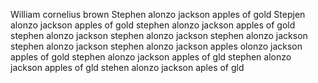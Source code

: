  William cornelius brown
 Stephen alonzo jackson apples of gold
Stepjen alonzo jackson apples of gold
stephen alonzo jackson apples of gold 
stephen alonzo jackson
stephen alonzo jackson 
stephen alonzo jackson
stephen alonzo jackson
stephen alonzo jackson
apples olonzo jackson apples of gold stephen alonzo jackson apples of gld stephen alonzo jackson apples of gld stehen alonzo jackson aples of gld
